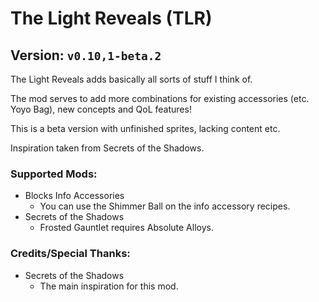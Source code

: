 # The Light Reveals (TLR)
## Version: `v0.10,1-beta.2`
The Light Reveals adds basically all sorts of stuff I think of.

The mod serves to add more combinations for existing accessories (etc. Yoyo Bag), new concepts and QoL features!

This is a beta version with unfinished sprites, lacking content etc.

Inspiration taken from Secrets of the Shadows.
### Supported Mods:
- Blocks Info Accessories
    - You can use the Shimmer Ball on the info accessory recipes.
- Secrets of the Shadows
    - Frosted Gauntlet requires Absolute Alloys.
### Credits/Special Thanks:
- Secrets of the Shadows
    - The main inspiration for this mod.
